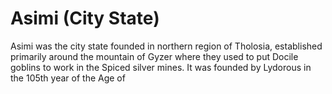 # Asimi (City State)

Asimi was the city state founded in northern region of Tholosia, established primarily around the mountain of Gyzer where they used to put Docile goblins to work in the Spiced silver mines. It was founded by Lydorous in the 105th year of the Age of 